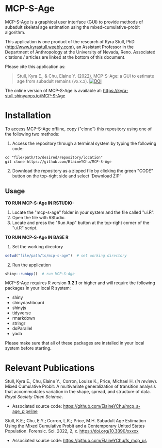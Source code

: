 # MCP-S-Age

MCP-S-Age is a graphical user interface (GUI) to provide methods of subadult skeletal age estimation using the mixed-cumulative-probit algorithm. 

This application is one product of the research of Kyra Stull, PhD (http://www.kyrastull.weebly.com), an Assistant Professor in the Department of Anthropology at the University of Nevada, Reno. Associated citations / articles are linked at the bottom of this document. 

Please cite this application as: 
> Stull, Kyra E., & Chu, Elaine Y. (2022). MCP-S-Age: a GUI to estimate age from subadult remains (vx.x.x). [![DOI](https://zenodo.org/badge/{560529380}.svg)](https://zenodo.org/badge/latestdoi/{560529380})

The online version of MCP-S-Age is available at: https://kyra-stull.shinyapps.io/MCP-S-Age

# Installation
To access MCP-S-Age offline, copy ("clone") this repository using one of the following two methods:  
1. Access the repository through a terminal system by typing the following code:
  
  ``` console
cd "file/path/to/desired/repository/location"
git clone https://github.com/ElaineYChu/MCP-S-Age
```

2. Download the repository as a zipped file by clicking the green "CODE" button on the top-right side and select 'Download ZIP'

## Usage

**TO RUN MCP-S-Age IN RSTUDIO:**  
1. Locate the "mcp-s-age" folder in your system and the file called "ui.R".
2. Open the file with RStudio.
3. Locate and press the "Run App" button at the top-right corner of the "ui.R" script.

**TO RUN MCP-S-Age IN BASE R**  
1. Set the working directory  
``` r
setwd("file/path/to/mcp-s-age")  # set working directory
```
2. Run the application
``` r
shiny::runApp()  # run MCP-S-Age
```

MCP-S-Age requires R version **3.2.1** or higher and will require the following packages in your local R system:
* shiny
* shinydashboard
* shinyjs
* tidyverse
* rmarkdown
* stringr
* doParallel
* yada

Please make sure that all of these packages are installed in your local system before starting. 

# Relevant Publications

Stull, Kyra E., Chu, Elaine Y., Corron, Louise K., Price, Michael H. (*in review*). Mixed Cumulative Probit: A multivariate generalization of transition analysis that accommodates variation in the shape, spread, and structure of data. *Royal Society Open Science*. 
* Associated source code: https://github.com/ElaineYChu/mcp_s-age_pipeline  

Stull, K.E.; Chu, E.Y.; Corron, L.K.; Price, M.H. Subadult Age Estimation Using the Mixed Cumulative Probit and a Contemporary United States Population. Forensic. Sci. 2022, 2, x. https://doi.org/10.3390/xxxxx  
* Associated source code: https://github.com/ElaineYChu/fs_mcp_us


